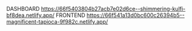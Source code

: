 DASHBOARD https://66f5403804b27acb7e02d6ce--shimmering-kulfi-bf8dea.netlify.app/
FRONTEND https://66f541a13d0bc600c26394b5--magnificent-tapioca-9f982c.netlify.app/
